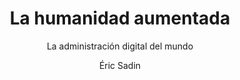 ---
tag: libro
title: "La humanidad aumentada"
subtitle: "La administración digital del mundo"
author: [Éric Sadin]
authors: 
category: libros, crítica cultural, tecnología, filosofía21
publisher: Caja Negra
totalPage: 155
coverUrl: https://cajanegraeditora.com.ar/wp-content/uploads/2018/12/SADIN_alta-1.jpg
coverSmallUrl: https://cajanegraeditora.com.ar/wp-content/uploads/2018/12/SADIN_alta-1.jpg
publish: 2018
colabs: cdp (2023)
description: Para Eric Sadin, uno de los mas promisorios ensayistas franceses de la actualidad, la computadora super potente que en la pelicula 2001 Odisea del Espacio_controlaba la nave Discovery One ya no es una figura quimerica. El presente libro postula que la emergencia de una suerte de humanidad paralela, capaz de procesar y administrar de manera infinitamente mas eficaz esa informacion, profundiza la agonia del antropocentrismo moderno para dar lugar a una gubernamentabilidad algoritmica_que pone en riesgo nuestra soberania. Y que lo hace no como una fuerza que coacciona, sino bajo la forma de una administracion soft, indolora y casi imperceptible, a la cual le concedemos el poder de guiar el curso de nuestra cotidianeidad limitando el ejercicio de nuestra facultad de juicio en el aqui y ahora.
link: https://books.google.com.ar/books/about/La_humanidad_aumentada.html?id=-pLHtAEACAAJ&redir_esc=y
isbn10: 9871622538
isbn13: 9789871622535
---